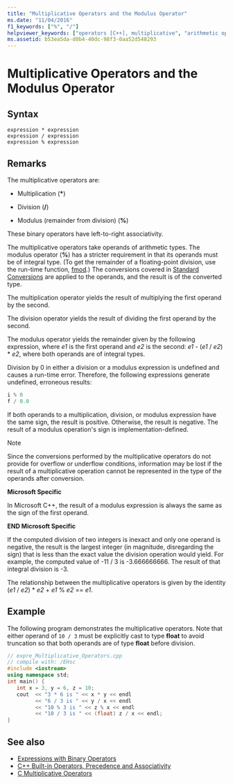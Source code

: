 ```yaml
---
title: "Multiplicative Operators and the Modulus Operator"
ms.date: "11/04/2016"
f1_keywords: ["%", "/"]
helpviewer_keywords: ["operators [C++], multiplicative", "arithmetic operators [C++], multiplicative operators", "modulus operator [C++]", "* operator", "division operator [C++], multiplicative operators", "% operator", "multiplication operator [C++], multiplicative operators", "multiplicative operators [C++]", "division operator"]
ms.assetid: b53ea5da-d0b4-40dc-98f3-0aa52d548293
---
```

# Multiplicative Operators and the Modulus Operator

## Syntax

```
expression * expression
expression / expression
expression % expression
```

## Remarks

The multiplicative operators are:

- Multiplication (<strong>\*</strong>)

- Division (**/**)

- Modulus (remainder from division) (**%**)

These binary operators have left-to-right associativity.

The multiplicative operators take operands of arithmetic types. The modulus operator (**%**) has a stricter requirement in that its operands must be of integral type. (To get the remainder of a floating-point division, use the run-time function, [fmod](../c-runtime-library/reference/fmod-fmodf.md).) The conversions covered in [Standard Conversions](standard-conversions.md) are applied to the operands, and the result is of the converted type.

The multiplication operator yields the result of multiplying the first operand by the second.

The division operator yields the result of dividing the first operand by the second.

The modulus operator yields the remainder given by the following expression, where *e1* is the first operand and *e2* is the second: *e1* - (*e1* / *e2*) \* *e2*, where both operands are of integral types.

Division by 0 in either a division or a modulus expression is undefined and causes a run-time error. Therefore, the following expressions generate undefined, erroneous results:

```cpp
i % 0
f / 0.0
```

If both operands to a multiplication, division, or modulus expression have the same sign, the result is positive. Otherwise, the result is negative. The result of a modulus operation's sign is implementation-defined.

> [!NOTE]
>  Since the conversions performed by the multiplicative operators do not provide for overflow or underflow conditions, information may be lost if the result of a multiplicative operation cannot be represented in the type of the operands after conversion.

**Microsoft Specific**

In Microsoft C++, the result of a modulus expression is always the same as the sign of the first operand.

**END Microsoft Specific**

If the computed division of two integers is inexact and only one operand is negative, the result is the largest integer (in magnitude, disregarding the sign) that is less than the exact value the division operation would yield. For example, the computed value of -11 / 3 is -3.666666666. The result of that integral division is -3.

The relationship between the multiplicative operators is given by the identity (*e1* / *e2*) \* *e2* + *e1* % *e2* == *e1*.

## Example

The following program demonstrates the multiplicative operators. Note that either operand of `10 / 3` must be explicitly cast to type **float** to avoid truncation so that both operands are of type **float** before division.

```cpp
// expre_Multiplicative_Operators.cpp
// compile with: /EHsc
#include <iostream>
using namespace std;
int main() {
   int x = 3, y = 6, z = 10;
   cout  << "3 * 6 is " << x * y << endl
         << "6 / 3 is " << y / x << endl
         << "10 % 3 is " << z % x << endl
         << "10 / 3 is " << (float) z / x << endl;
}
```

## See also

- [Expressions with Binary Operators](../cpp/expressions-with-binary-operators.md)
- [C++ Built-in Operators, Precedence and Associativity](../cpp/cpp-built-in-operators-precedence-and-associativity.md)
- [C Multiplicative Operators](../c-language/c-multiplicative-operators.md)
